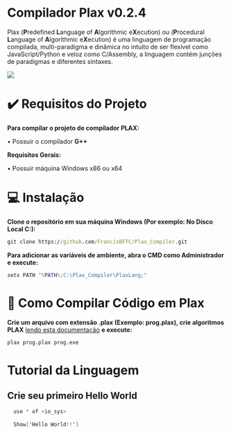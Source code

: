 # Compilador Plax v0.2.4

Plax (**P**redefined **L**anguage of **A**lgorithmic e**X**ecution) ou (**P**rocedural **L**anguage of **A**lgorithmic e**X**ecution) é uma linguagem de programação compilada, multi-paradigma e dinâmica no intuito de ser flexível como JavaScript/Python e veloz como C/Assembly, a linguagem contém junções de paradigmas e diferentes sintaxes.

<img src="https://imgur.com/huBWl6V.png">

# ✔️ Requisitos do Projeto
  
**Para compilar o projeto de compilador PLAX:**
 
 • Possuir o compilador **G++**
    
**Requisitos Gerais:**
      
 • Possuir máquina Windows x86 ou x64
    
# 💻 Instalação

**Clone o repositório em sua máquina Windows (Por exemplo: No Disco Local C:):**
```bat
git clone https://github.com/FrancisBFTC/Plax_Compiler.git
```

**Para adicionar as variáveis de ambiente, abra o CMD como Administrador e execute:**
```bat
setx PATH "%PATH%;C:\Plax_Compiler\PlaxLang;"
```

# 📜 Como Compilar Código em Plax

**Crie um arquivo com extensão .plax (Exemplo: prog.plax), crie algoritmos PLAX** <a href="#">lendo esta documentação</a> **e execute:**
```bat
plax prog.plax prog.exe
```

# Tutorial da Linguagem

  ## Crie seu primeiro Hello World
  
  ```cs
    use * of <io_sys>
    
    Show['Hello World!!']
  ```




